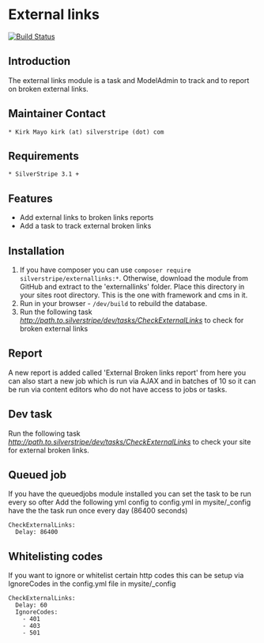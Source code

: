 # External links

[![Build Status](https://travis-ci.org/silverstripe-labs/silverstripe-externallinks.svg?branch=master)](https://travis-ci.org/silverstripe-labs/silverstripe-externallinks)

## Introduction

The external links module is a task and ModelAdmin to track and to report on broken external links.

## Maintainer Contact

	* Kirk Mayo kirk (at) silverstripe (dot) com

## Requirements

	* SilverStripe 3.1 +

## Features

* Add external links to broken links reports
* Add a task to track external broken links

## Installation

 1. If you have composer you can use `composer require silverstripe/externallinks:*`. Otherwise, 
    download the module from GitHub and extract to the 'externallinks' folder. Place this directory
    in your sites root directory. This is the one with framework and cms in it.
 2. Run in your browser - `/dev/build` to rebuild the database.
 3. Run the following task *http://path.to.silverstripe/dev/tasks/CheckExternalLinks* to check for broken external links

## Report ##

A new report is added called 'External Broken links report' from here you can also start a new job which is run
via AJAX and in batches of 10 so it can be run via content editors who do not have access to jobs or tasks.

## Dev task ##

Run the following task *http://path.to.silverstripe/dev/tasks/CheckExternalLinks* to check your site for external
broken links.

## Queued job ##

If you have the queuedjobs module installed you can set the task to be run every so ofter
Add the following yml config to config.yml in mysite/_config have the the task run once every day (86400 seconds)

    CheckExternalLinks:
      Delay: 86400

## Whitelisting codes ##

If you want to ignore or whitelist certain http codes this can be setup via IgnoreCodes in the config.yml
file in mysite/_config

    CheckExternalLinks:
      Delay: 60
      IgnoreCodes:
        - 401
        - 403
        - 501
